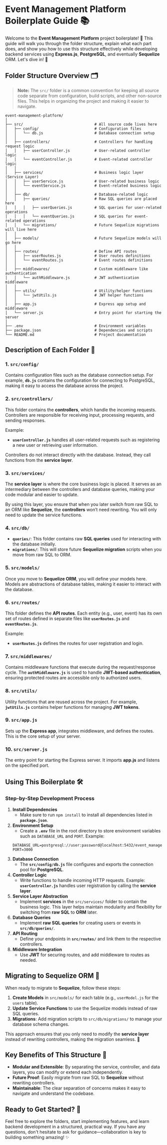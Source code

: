 # Event Management Platform Boilerplate Guide 📚

Welcome to the **Event Management Platform** project boilerplate! 🎉 This guide will walk you through the folder structure, explain what each part does, and show you how to use this structure effectively while developing backend services using **Express.js**, **PostgreSQL**, and eventually **Sequelize** ORM. Let's dive in! 🚀

## Folder Structure Overview 🗂️


> **Note:** The `src/` folder is a common convention for keeping all source code separate from configuration, build scripts, and other non-source files. This helps in organizing the project and making it easier to navigate.


```
event-management-platform/
│
├── src/                                # All source code lives here
│   ├── config/                         # Configuration files
│   │   └── db.js                       # Database connection setup
│   │
│   ├── controllers/                    # Controllers for handling request logic
│   │   ├── userController.js           # User-related controller logic
│   │   └── eventController.js          # Event-related controller logic
│   │
│   ├── services/                       # Business logic layer (Service Layer)
│   │   ├── userService.js              # User-related business logic
│   │   └── eventService.js             # Event-related business logic
│   │
│   ├── db/                             # Database-related logic
│   │   ├── queries/                    # Raw SQL queries are placed here
│   │   │   ├── userQueries.js          # SQL queries for user-related operations
│   │   │   └── eventQueries.js         # SQL queries for event-related operations
│   │   └── migrations/                 # Future Sequelize migrations will live here
│   │
│   ├── models/                         # Future Sequelize models will go here
│   │
│   ├── routes/                         # Define API routes
│   │   ├── userRoutes.js               # User routes definitions
│   │   └── eventRoutes.js              # Event routes definitions
│   │
│   ├── middlewares/                    # Custom middleware like authentication
│   │   └── authMiddleware.js           # JWT authentication middleware
│   │
│   ├── utils/                          # Utility/helper functions
│   │   └── jwtUtils.js                 # JWT helper functions
│   │
│   ├── app.js                          # Express app setup and middleware
│   └── server.js                       # Entry point for starting the server
│
├── .env                                # Environment variables
├── package.json                        # Dependencies and scripts
└── README.md                           # Project documentation
```

## Description of Each Folder 📁

### 1. `src/config/`
Contains configuration files such as the database connection setup. For example, **`db.js`** contains the configuration for connecting to PostgreSQL, making it easy to access the database across the project.

### 2. `src/controllers/`
This folder contains the **controllers**, which handle the incoming requests. Controllers are responsible for receiving input, processing requests, and sending responses.

Example:
- **`userController.js`** handles all user-related requests such as registering a new user or retrieving user information.

Controllers do not interact directly with the database. Instead, they call functions from the **service layer**.

### 3. `src/services/`
The **service layer** is where the core business logic is placed. It serves as an intermediary between the controllers and database queries, making your code modular and easier to update.

By using this layer, you ensure that when you later switch from raw SQL to an ORM like **Sequelize**, the **controllers** won’t need rewriting. You will only need to update the service functions.

### 4. `src/db/`
- **`queries/`**: This folder contains raw **SQL queries** used for interacting with the database initially.
- **`migrations/`**: This will store future **Sequelize migration** scripts when you move from raw SQL to ORM.

### 5. `src/models/`
Once you move to **Sequelize ORM**, you will define your models here. Models are abstractions of database tables, making it easier to interact with the database.

### 6. `src/routes/`
This folder defines the **API routes**. Each entity (e.g., user, event) has its own set of routes defined in separate files like **`userRoutes.js`** and **`eventRoutes.js`**.

Example:
- **`userRoutes.js`** defines the routes for user registration and login.

### 7. `src/middlewares/`
Contains middleware functions that execute during the request/response cycle. The **`authMiddleware.js`** is used to handle **JWT-based authentication**, ensuring protected routes are accessible only to authorized users.

### 8. `src/utils/`
Utility functions that are reused across the project. For example, **`jwtUtils.js`** contains helper functions for managing **JWT tokens**.

### 9. `src/app.js`
Sets up the **Express app**, integrates middleware, and defines the routes. This is the core setup of your server.

### 10. `src/server.js`
The entry point for starting the Express server. It imports **app.js** and listens on the specified port.

## Using This Boilerplate 🛠️

### Step-by-Step Development Process
1. **Install Dependencies**
   - Make sure to run `npm install` to install all dependencies listed in **`package.json`**.
2. **Environment Setup**
   - Create a **`.env`** file in the root directory to store environment variables such as `DATABASE_URL` and `PORT`. Example:
   ```
   DATABASE_URL=postgresql://user:password@localhost:5432/event_management
   PORT=3000
   ```
3. **Database Connection**
   - The **`src/config/db.js`** file configures and exports the connection pool for **PostgreSQL**.
4. **Controller Logic**
   - Write functions to handle incoming HTTP requests. Example: **`userController.js`** handles user registration by calling the **service layer**.
5. **Service Layer Abstraction**
   - Implement **services** in the `src/services/` folder to contain the business logic. This layer helps maintain modularity and flexibility for switching from **raw SQL** to **ORM** later.
6. **Database Queries**
   - Implement **raw SQL queries** for creating users or events in **`src/db/queries/`**.
7. **API Routing**
   - Define your endpoints in **`src/routes/`** and link them to the respective controllers.
8. **Middleware Integration**
   - Use **JWT** for securing routes, and add middleware to routes as needed.

## Migrating to Sequelize ORM 🔄
When ready to migrate to **Sequelize**, follow these steps:
1. **Create Models** in `src/models/` for each table (e.g., `userModel.js` for the `users` table).
2. **Update Service Functions** to use the Sequelize models instead of raw SQL queries.
3. **Migrations**: Add migration scripts to `src/db/migrations/` to manage your database schema changes.

This approach ensures that you only need to modify the **service layer** instead of rewriting controllers, making the migration seamless. 🎉

## Key Benefits of This Structure 🌟
- **Modular and Extensible**: By separating the service, controller, and data layers, you can modify or extend each independently.
- **Future Proof**: Easily migrate from raw SQL to **Sequelize** without rewriting controllers.
- **Maintainable**: The clear separation of concerns makes it easy to navigate and understand the codebase.

## Ready to Get Started? 🚀
Feel free to explore the folders, start implementing features, and learn backend development in a structured, practical way. If you have any questions, don't hesitate to ask for guidance—collaboration is key to building something amazing! ✨

